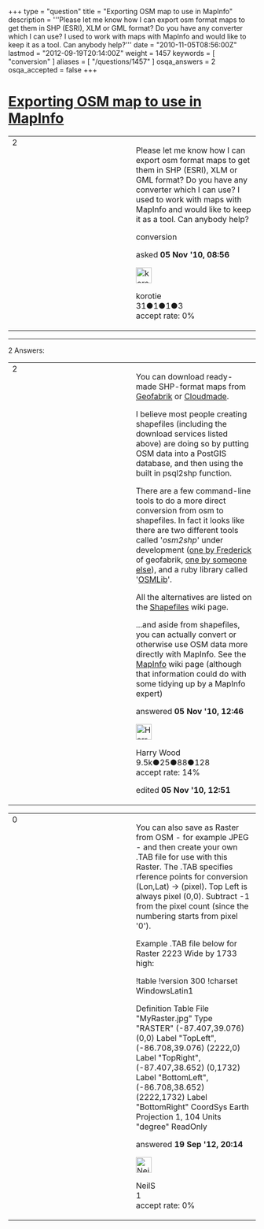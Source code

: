 +++
type = "question"
title = "Exporting OSM map to use in MapInfo"
description = '''Please let me know how I can export osm format maps to get them in SHP (ESRI), XLM or GML format? Do you have any converter which I can use? I used to work with maps with MapInfo and would like to keep it as a tool. Can anybody help?'''
date = "2010-11-05T08:56:00Z"
lastmod = "2012-09-19T20:14:00Z"
weight = 1457
keywords = [ "conversion" ]
aliases = [ "/questions/1457" ]
osqa_answers = 2
osqa_accepted = false
+++

<div class="headNormal">

# [Exporting OSM map to use in MapInfo](/questions/1457/exporting-osm-map-to-use-in-mapinfo)

</div>

<div id="main-body">

<div id="askform">

<table id="question-table" style="width:100%;">
<colgroup>
<col style="width: 50%" />
<col style="width: 50%" />
</colgroup>
<tbody>
<tr>
<td style="width: 30px; vertical-align: top"><div class="vote-buttons">
<span id="post-1457-upvote" class="ajax-command post-vote up" rel="nofollow" title="I like this post (click again to cancel)"> </span>
<div id="post-1457-score" class="post-score" title="current number of votes">
2
</div>
<span id="post-1457-downvote" class="ajax-command post-vote down" rel="nofollow" title="I dont like this post (click again to cancel)"> </span> <span id="favorite-mark" class="ajax-command favorite-mark" rel="nofollow" title="mark/unmark this question as favorite (click again to cancel)"> </span>
<div id="favorite-count" class="favorite-count">
&#10;</div>
</div></td>
<td><div id="item-right">
<div class="question-body">
<p>Please let me know how I can export osm format maps to get them in SHP (ESRI), XLM or GML format? Do you have any converter which I can use? I used to work with maps with MapInfo and would like to keep it as a tool. Can anybody help?</p>
</div>
<div id="question-tags" class="tags-container tags">
<span class="post-tag tag-link-conversion" rel="tag" title="see questions tagged &#39;conversion&#39;">conversion</span>
</div>
<div id="question-controls" class="post-controls">
&#10;</div>
<div class="post-update-info-container">
<div class="post-update-info post-update-info-user">
<p>asked <strong>05 Nov '10, 08:56</strong></p>
<img src="https://secure.gravatar.com/avatar/dd6287312105b16537c142fb34e6af75?s=32&amp;d=identicon&amp;r=g" class="gravatar" width="32" height="32" alt="korotie&#39;s gravatar image" />
<p><span>korotie</span><br />
<span class="score" title="31 reputation points">31</span><span title="1 badges"><span class="badge1">●</span><span class="badgecount">1</span></span><span title="1 badges"><span class="silver">●</span><span class="badgecount">1</span></span><span title="3 badges"><span class="bronze">●</span><span class="badgecount">3</span></span><br />
<span class="accept_rate" title="Rate of the user&#39;s accepted answers">accept rate:</span> <span title="korotie has no accepted answers">0%</span></p>
</div>
</div>
<div id="comments-container-1457" class="comments-container">
&#10;</div>
<div id="comment-tools-1457" class="comment-tools">
&#10;</div>
<div class="clear">
&#10;</div>
<div id="comment-1457-form-container" class="comment-form-container">
&#10;</div>
<div class="clear">
&#10;</div>
</div></td>
</tr>
</tbody>
</table>

------------------------------------------------------------------------

<div class="tabBar">

<span id="sort-top"></span>

<div class="headQuestions">

2 Answers:

</div>

</div>

<span id="1461"></span>

<div id="answer-container-1461" class="answer">

<table style="width:100%;">
<colgroup>
<col style="width: 50%" />
<col style="width: 50%" />
</colgroup>
<tbody>
<tr>
<td style="width: 30px; vertical-align: top"><div class="vote-buttons">
<span id="post-1461-upvote" class="ajax-command post-vote up" rel="nofollow" title="I like this post (click again to cancel)"> </span>
<div id="post-1461-score" class="post-score" title="current number of votes">
2
</div>
<span id="post-1461-downvote" class="ajax-command post-vote down" rel="nofollow" title="I dont like this post (click again to cancel)"> </span>
</div></td>
<td><div class="item-right">
<div class="answer-body">
<p>You can download ready-made SHP-format maps from <a href="http://download.geofabrik.de/osm/">Geofabrik</a> or <a href="http://downloads.cloudmade.com/">Cloudmade</a>.</p>
<p>I believe most people creating shapefiles (including the download services listed above) are doing so by putting OSM data into a PostGIS database, and then using the built in psql2shp function.</p>
<p>There are a few command-line tools to do a more direct conversion from osm to shapefiles. In fact it looks like there are two different tools called '<em>osm2shp</em>' under development (<a href="http://trac.openstreetmap.org/browser/applications/utils/export/osm2shp">one by Frederick</a> of geofabrik, <a href="http://code.google.com/p/osm2shp/">one by someone else</a>), and a ruby library called '<a href="http://osmlib.rubyforge.org/">OSMLib</a>'.</p>
<p>All the alternatives are listed on the <a href="http://wiki.openstreetmap.org/wiki/Shapefiles">Shapefiles</a> wiki page.</p>
<p>...and aside from shapefiles, you can actually convert or otherwise use OSM data more directly with MapInfo. See the <a href="http://wiki.openstreetmap.org/wiki/MapInfo">MapInfo</a> wiki page (although that information could do with some tidying up by a MapInfo expert)</p>
</div>
<div class="answer-controls post-controls">
&#10;</div>
<div class="post-update-info-container">
<div class="post-update-info post-update-info-user">
<p>answered <strong>05 Nov '10, 12:46</strong></p>
<img src="https://secure.gravatar.com/avatar/9e04333be840d50c6aa66fb112aad77c?s=32&amp;d=identicon&amp;r=g" class="gravatar" width="32" height="32" alt="Harry%20Wood&#39;s gravatar image" />
<p><span>Harry Wood</span><br />
<span class="score" title="9489 reputation points"><span>9.5k</span></span><span title="25 badges"><span class="badge1">●</span><span class="badgecount">25</span></span><span title="88 badges"><span class="silver">●</span><span class="badgecount">88</span></span><span title="128 badges"><span class="bronze">●</span><span class="badgecount">128</span></span><br />
<span class="accept_rate" title="Rate of the user&#39;s accepted answers">accept rate:</span> <span title="Harry Wood has 19 accepted answers">14%</span></p>
</div>
<div class="post-update-info post-update-info-edited">
<p><span> edited <strong>05 Nov '10, 12:51</strong> </span></p>
</div>
</div>
<div id="comments-container-1461" class="comments-container">
&#10;</div>
<div id="comment-tools-1461" class="comment-tools">
&#10;</div>
<div class="clear">
&#10;</div>
<div id="comment-1461-form-container" class="comment-form-container">
&#10;</div>
<div class="clear">
&#10;</div>
</div></td>
</tr>
</tbody>
</table>

</div>

<span id="16261"></span>

<div id="answer-container-16261" class="answer">

<table style="width:100%;">
<colgroup>
<col style="width: 50%" />
<col style="width: 50%" />
</colgroup>
<tbody>
<tr>
<td style="width: 30px; vertical-align: top"><div class="vote-buttons">
<span id="post-16261-upvote" class="ajax-command post-vote up" rel="nofollow" title="I like this post (click again to cancel)"> </span>
<div id="post-16261-score" class="post-score" title="current number of votes">
0
</div>
<span id="post-16261-downvote" class="ajax-command post-vote down" rel="nofollow" title="I dont like this post (click again to cancel)"> </span>
</div></td>
<td><div class="item-right">
<div class="answer-body">
<p>You can also save as Raster from OSM - for example JPEG - and then create your own .TAB file for use with this Raster. The .TAB specifies rference points for conversion (Lon,Lat) -&gt; (pixel). Top Left is always pixel (0,0). Subtract -1 from the pixel count (since the numbering starts from pixel '0').</p>
<p>Example .TAB file below for Raster 2223 Wide by 1733 high:</p>
<p>!table !version 300 !charset WindowsLatin1</p>
<p>Definition Table File "MyRaster.jpg" Type "RASTER" (-87.407,39.076) (0,0) Label "TopLeft", (-86.708,39.076) (2222,0) Label "TopRight", (-87.407,38.652) (0,1732) Label "BottomLeft", (-86.708,38.652) (2222,1732) Label "BottomRight" CoordSys Earth Projection 1, 104 Units "degree" ReadOnly</p>
</div>
<div class="answer-controls post-controls">
&#10;</div>
<div class="post-update-info-container">
<div class="post-update-info post-update-info-user">
<p>answered <strong>19 Sep '12, 20:14</strong></p>
<img src="https://secure.gravatar.com/avatar/89997183f2c7e6a4ec23da0e081141cf?s=32&amp;d=identicon&amp;r=g" class="gravatar" width="32" height="32" alt="NeilS&#39;s gravatar image" />
<p><span>NeilS</span><br />
<span class="score" title="1 reputation points">1</span><br />
<span class="accept_rate" title="Rate of the user&#39;s accepted answers">accept rate:</span> <span title="NeilS has no accepted answers">0%</span></p>
</div>
</div>
<div id="comments-container-16261" class="comments-container">
&#10;</div>
<div id="comment-tools-16261" class="comment-tools">
&#10;</div>
<div class="clear">
&#10;</div>
<div id="comment-16261-form-container" class="comment-form-container">
&#10;</div>
<div class="clear">
&#10;</div>
</div></td>
</tr>
</tbody>
</table>

</div>

<div class="paginator-container-left">

</div>

</div>

</div>

